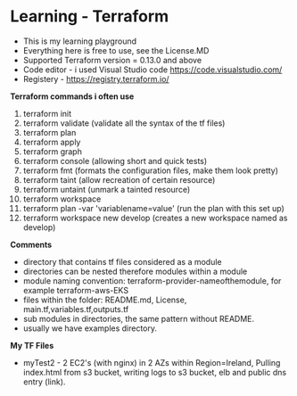 # Learning - Terraform
- This is my learning playground
- Everything here is free to use, see the License.MD
- Supported Terraform version = 0.13.0 and above
- Code editor - i used Visual Studio code https://code.visualstudio.com/
- Registery - https://registry.terraform.io/

**Terraform commands i often use**
1. terraform init
2. terraform validate (validate all the syntax of the tf files)
3. terraform plan
4. terraform apply
5. terraform graph
6. terraform console (allowing short and quick tests)
7. terraform fmt (formats the configuration files, make them look pretty)
8. terraform taint (allow recreation of certain resource)
9. terraform untaint (unmark a tainted resource)
10. terraform workspace
11. terraform plan -var 'variablename=value' (run the plan with this set up)
12. terraform workspace new develop (creates a new workspace named as develop)


**Comments**
* directory that contains tf files considered as a module
* directories can be nested therefore modules within a module
* module naming convention: terraform-provider-nameofthemodule, for example terraform-aws-EKS
* files within the folder: README.md, License, main.tf,variables.tf,outputs.tf
* sub modules in directories, the same pattern without README. 
* usually we have examples directory. 

**My TF Files**
* myTest2 - 2 EC2's (with nginx) in 2 AZs within Region=Ireland, Pulling index.html from s3 bucket, writing logs to s3 bucket, elb and public dns entry (link).


